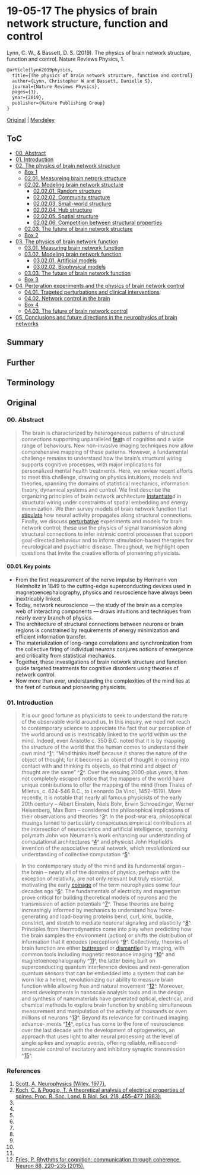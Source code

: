 <!--
Filename: 	190517_LynnChristopherW_2019.md
Project: 	/Users/shume/Documents/Cahier
Author: 	shumez <https://github.com/shumez>
Created: 	2019-05-17 20:31:0
Modified: 	2019-05-28 11:30:57
-----
Copyright (c) 2019 shumez
-->

# 19-05-17 The physics of brain network structure, function and control

Lynn, C. W., & Bassett, D. S. (2019). The physics of brain network structure, function and control. Nature Reviews Physics, 1.

```tex
@article{lynn2019physics,
  title={The physics of brain network structure, function and control},
  author={Lynn, Christopher W and Bassett, Danielle S},
  journal={Nature Reviews Physics},
  pages={1},
  year={2019},
  publisher={Nature Publishing Group}
}
```

[Original] | [Mendeley]

## ToC

* [00. Abstract][00]
* [01. Introduction][01]
* [02. The physics of brain network structure][02]
	* [Box 1][box1]
	* [02.01. Measureing brain netrork structure][0201]
	* [02.02. Modeling brain network structure][0202]
		* [02.02.01. Random structure][020201]
		* [02.02.02. Community structure][020202]
		* [02.02.03. Small-world structure][020203]
		* [02.02.04. Hub structure][020204]
		* [02.02.05. Spatial structure][020205]
		* [02.02.06. Competition between structural properties][020206]
	* [02.03. The future of brain network structure][0203]
	* [Box 2][box2]
* [03. The physics of brain network function][03]
	* [03.01. Measuring brain network function][0301]
	* [03.02. Modeling brain network function][0302]
		* [03.02.01. Artificial models][030201]
		* [03.02.02. Biophysical models][030202]
	* [03.03. The future of brain network function][0303]
	* [Box 3][box3]
* [04. Perteration experiments and the physics of brain network control][04]
	* [04.01. Trageted perturbations and clinical interventions][0401]
	* [04.02. Network control in the brain][0402]
	* [Box 4][box4]
	* [04.03. The future of brain network control][0403]
* [05. Conclusions and future directions in the neurophysics of brain networks][05]


## Summary

## Further

## Terminology


## Original

### 00. Abstract

> The brain is characterized by heterogeneous patterns of structural connections supporting unparalleled [feat]s of cognition and a wide range of behaviours. New non-invasive imaging techniques now allow comprehensive mapping of these patterns. However, a fundamental challenge remains to understand how the brain’s structural wiring supports cognitive processes, with major implications for personalized mental health treatments. Here, we review recent efforts to meet this challenge, drawing on physics intuitions, models and theories, spanning the domains of statistical mechanics, information theory, dynamical systems and control. We first describe the organizing principles of brain network architecture [instantiate]d in structural wiring under constraints of spatial embedding and energy minimization. We then survey models of brain network function that [stipulate] how neural activity propagates along structural connections. Finally, we discuss [perturbative] experiments and models for brain network control; these use the physics of signal transmission along structural connections to infer intrinsic control processes that support goal-directed behaviour and to inform stimulation-based therapies for neurological and psychiatric disease. Throughout, we highlight open questions that invite the creative efforts of pioneering physicists.

#### 00.01. Key points

* From the first measurement of the nerve impulse by Hermann von Helmholtz in 1849 to the cutting-edge superconducting devices used in magnetoencephalography, physics and neuroscience have always been inextricably linked.
* Today, network neuroscience — the study of the brain as a complex web of interacting components — draws intuitions and techniques from nearly every branch of physics.
* The architecture of structural connections between neurons or brain regions is constrained by requirements of energy minimization and efficient information transfer.
* The materialization of long-range correlations and synchronization from the collective firing of individual neurons conjures notions of emergence and criticality from statistical mechanics.
* Together, these investigations of brain network structure and function guide targeted treatments for cognitive disorders using theories of network control.
* Now more than ever, understanding the complexities of the mind lies at the feet of curious and pioneering physicists.

### 01. Introduction

> It is our good fortune as physicists to seek to understand the nature of the observable world around us. In this inquiry, we need not reach to contemporary science to appreciate the fact that our perception of the world around us is inextricably linked to the world within us: the mind. Indeed, even Aristotle c. 350 B.C. noted that it is by mapping the structure of the world that the human comes to understand their own mind ^[1][ref01]^. “Mind thinks itself because it shares the nature of the object of thought; for it becomes an object of thought in coming into contact with and thinking its objects, so that mind and object of thought are the same” ^[2][ref02]^. Over the ensuing 2000-plus years, it has not completely escaped notice that the mappers of the world have unique contributions to offer the mapping of the mind (from Thales of Miletus, c. 624–546 B.C., to Leonardo Da Vinci, 1452–1519). More recently, it is notable that nearly all famous physicists of the early 20th century – Albert Einstein, Niels Bohr, Erwin Schroedinger, Werner Heisenberg, Max Born – considered the philosophical implications of their observations and theories ^[3][ref03]^. In the post-war era, philosophical musings turned to particularly conspicuous empirical contributions at the intersection of neuroscience and artificial intelligence, spanning polymath John von Neumann’s work enhancing our understanding of computational architectures ^[4][ref04]^ and physicist John Hopfield’s invention of the associative neural network, which revolutionized our understanding of collective computation ^[5][ref05]^.

> In the contemporary study of the mind and its fundamental organ – the brain – nearly all of the domains of physics, perhaps with the exception of relativity, are not only relevant but truly essential, motivating the early [coinage] of the term neurophysics some four decades ago ^[6][ref06]^. The fundamentals of electricity and magnetism prove critical for building theoretical models of neurons and the transmission of action potentials ^[7][ref07]^. These theories are being increasingly informed by mechanics to understand how force-generating and load-bearing proteins bend, curl, kink, buckle, constrict, and stretch to mediate neuronal signaling and plasticity ^[8][ref08]^. Principles from thermodynamics come into play when predicting how the brain samples the environment (action) or shifts the distribution of information that it encodes (perception) ^[9][ref09]^. Collectively, theories of brain function are either [buttress]ed or [dismantle]d by imaging, with common tools including magnetic resonance imaging ^[10][ref10]^ and magnetoencephalography ^[11][ref11]^, the latter being built on superconducting quantum interference devices and next-generation quantum sensors that can be embedded into a system that can be worn like a helmet, revolutionizing our ability to measure brain function while allowing free and natural movement ^[12][ref12]^. Moreover, recent developments in nanoscale analysis tools and in the design and synthesis of nanomaterials have generated optical, electrical, and chemical methods to explore brain function by enabling simultaneous measurement and manipulation of the activity of thousands or even millions of neurons ^[13][ref13]^. Beyond its relevance for continued imaging advance- ments ^[14][ref14]^, optics has come to the fore of neuroscience over the last decade with the development of optogenetics, an approach that uses light to alter neural processing at the level of single spikes and synaptic events, offering reliable, millisecond-timescale control of excitatory and inhibitory synaptic transmission ^[15][ref15]^.




<!-- [![fig01][fig01]][fig01] -->

### References

01. [Scott, A. Neurophysics (Wiley, 1977).][ref01]
02. [Koch, C. & Poggio, T. A theoretical analysis of electrical properties of spines. Proc. R. Soc. Lond. B Biol. Sci. 218, 455–477 (1983).][ref02]
03. 
04. 
05. 
06. 
07. 
08. 
09. 
10. 
11. 
12. [Fries, P. Rhythms for cognition: communication through coherence. Neuron 88, 220–235 (2015).][ref12]

## 

<style type="text/css">
	img{width: 50%; float: right;}
</style>

<!-- -------------------------------------------- -->
[Original]: https://www.nature.com/articles/s42254-019-0040-8
[Mendeley]: https://www.mendeley.com/viewer/?fileId=78370c2e-5094-45f9-7007-f9d192a513ef&documentId=0f2066dc-1282-395d-a1f0-9718a7c5860e

[00]: #00_abstract
[01]: #01_introduction
[02]: #02_the_physics_of_brain_network_structure
[box1]: #box_1
[0201]: #0201_measureing_brain_netrork_structure
[0202]: #0202_modeling_brain_network_structure
[020201]: #020201_random_structure
[020202]: #020202_community_structure
[020203]: #020203_small-world_structure
[020204]: #020204_hub_structure
[020205]: #020205_spatial_structure
[020206]: #020206_competition_between_structural_properties
[0203]: #0203_the_future_of_brain_network_structure
[box2]: #box_2
[03]: #03_the_physics_of_brain_network_function
[0301]: #0301_measuring_brain_network_function
[0302]: #0302_modeling_brain_network_function
[030201]: #030201_artificial_models
[030202]: #030202_biophysical_models
[0303]: #0303_the_future_of_brain_network_function
[box3]: #box_3
[04]: #04_perteration_experiments_and_the_physics_of_brain_network_control
[0401]: #0401_trageted_perturbations_and_clinical_interventions
[0402]: #0402_network_control_in_the_brain
[box4]: #box_4
[0403]: #0403_the_future_of_brain_network_control
[05]: #05_conclusions_and_future_directions_in_the_neurophysics_of_brain_networks

<!-- fig -->
[fig01]: .


<!-- ref -->
[ref01]: . "Scott, A. Neurophysics (Wiley, 1977)."
[ref02]: . "Koch, C. & Poggio, T. A theoretical analysis of electrical properties of spines. Proc. R. Soc. Lond. B Biol. Sci. 218, 455–477 (1983)."
[ref03]: .
[ref04]: .
[ref05]: .
[ref06]: .
[ref07]: .
[ref08]: .
[ref09]: .
[ref10]: .
[ref11]: .
[ref12]: https://www.sciencedirect.com/science/article/pii/S0896627315008235 "Fries, P. Rhythms for cognition: communication through coherence. Neuron 88, 220–235 (2015)."
[ref13]: .
[ref14]: .
[ref15]: .



<!-- terminology -->
[feat]: . "偉業"
[instantiate]: . "例示する"
[stipulate]: . "規定する"
[perturbative]: . "動揺, 混乱"
[coinage]: . "硬貨"
[buttress]: . "控壁で支える, 支持する, 強化する"
[dismantle]: . "分解する, 取り壊す"